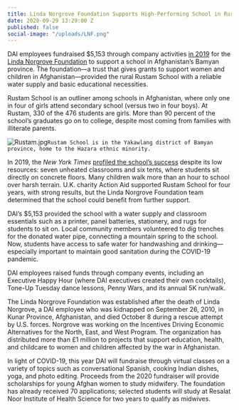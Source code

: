 ```yaml
---
title: Linda Norgrove Foundation Supports High-Performing School in Rural Afghanistan
date: 2020-09-29 13:29:00 Z
published: false
social-image: "/uploads/LNF.png"
---
```


DAI employees fundraised $5,153 through company activities [in 2019](https://www.dai.com/news/dai-raises-more-than-5-dollars-000-for-linda-norgrove-foundation) for the [Linda Norgrove Foundation](https://lindanorgrovefoundation.org/) to support a school in Afghanistan’s Bamyan province. The foundation—a trust that gives grants to support women and children in Afghanistan—provided the rural Rustam School with a reliable water supply and basic educational necessities. 

Rustam School is an outliner among schools in Afghanistan, where only one in four of girls attend secondary school (versus two in four boys). At Rustam, 330 of the 476 students are girls. More than 90 percent of the school’s graduates go on to college, despite most coming from families with illiterate parents. 

![Rustam.jpg](/uploads/Rustam.jpg)`Rustam School is in the Yakawlang district of Bamyan province, home to the Hazara ethnic minority.`

In 2019, the *New York Times* [profiled the school’s success](https://www.nytimes.com/2019/06/27/world/asia/afghanistan-education-girls.html) despite its low resources: seven unheated classrooms and six tents, where students sit directly on concrete floors. Many children walk more than an hour to school over harsh terrain. U.K. charity Action Aid supported Rustam School for four years, with strong results, but the Linda Norgrove Foundation team determined that the school could benefit from further support. 
  
DAI’s $5,153 provided the school with a water supply and classroom essentials such as a printer, panel batteries, stationery, and rugs for students to sit on. Local community members volunteered to dig trenches for the donated water pipe, connecting a mountain spring to the school. Now, students have access to safe water for handwashing and drinking—especially important to maintain good sanitation during the COVID-19 pandemic. 

DAI employees raised funds through company events, including an Executive Happy Hour (where DAI executives created their own cocktails), Tone-Up Tuesday dance lessons, Penny Wars, and its annual 5K run/walk. 

The Linda Norgrove Foundation was established after the death of Linda Norgrove, a DAI employee who was kidnapped on September 26, 2010, in Kunar Province, Afghanistan, and died October 8 during a rescue attempt by U.S. forces. Norgrove was working on the Incentives Driving Economic Alternatives for the North, East, and West Program. The organization has distributed more than £1 million to projects that support education, health, and childcare to women and children affected by the war in Afghanistan. 

In light of COVID-19, this year DAI will fundraise through virtual classes on a variety of topics such as conversational Spanish, cooking Indian dishes, yoga, and photo editing. Proceeds from the 2020 fundraiser will provide scholarships for young Afghan women to study midwifery. The foundation has already received 70 applications; selected students will study at Resalat Noor Institute of Health Science for two years to qualify as midwives.